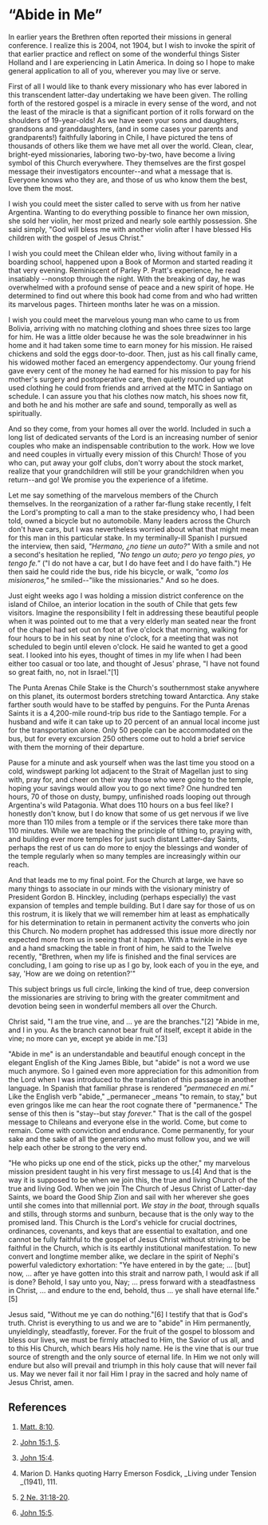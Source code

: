 # “Abide in Me”

In earlier years the Brethren often reported their missions in general
conference. I realize this is 2004, not 1904, but I wish to invoke the spirit
of that earlier practice and reflect on some of the wonderful things Sister
Holland and I are experiencing in Latin America. In doing so I hope to make
general application to all of you, wherever you may live or serve.

First of all I would like to thank every missionary who has ever labored in
this transcendent latter-day undertaking we have been given. The rolling forth
of the restored gospel is a miracle in every sense of the word, and not the
least of the miracle is that a significant portion of it rolls forward on the
shoulders of 19-year-olds! As we have seen your sons and daughters, grandsons
and granddaughters, (and in some cases your parents and grandparents!)
faithfully laboring in Chile, I have pictured the tens of thousands of others
like them we have met all over the world. Clean, clear, bright-eyed
missionaries, laboring two-by-two, have become a living symbol of this Church
everywhere. They themselves are the first gospel message their investigators
encounter--and what a message that is. Everyone knows who they are, and those
of us who know them the best, love them the most.

I wish you could meet the sister called to serve with us from her native
Argentina. Wanting to do everything possible to finance her own mission, she
sold her violin, her most prized and nearly sole earthly possession. She said
simply, "God will bless me with another violin after I have blessed His
children with the gospel of Jesus Christ."

I wish you could meet the Chilean elder who, living without family in a
boarding school, happened upon a Book of Mormon and started reading it that
very evening. Reminiscent of Parley P. Pratt's experience, he read insatiably
--nonstop through the night. With the breaking of day, he was overwhelmed with
a profound sense of peace and a new spirit of hope. He determined to find out
where this book had come from and who had written its marvelous pages.
Thirteen months later he was on a mission.

I wish you could meet the marvelous young man who came to us from Bolivia,
arriving with no matching clothing and shoes three sizes too large for him. He
was a little older because he was the sole breadwinner in his home and it had
taken some time to earn money for his mission. He raised chickens and sold the
eggs door-to-door. Then, just as his call finally came, his widowed mother
faced an emergency appendectomy. Our young friend gave every cent of the money
he had earned for his mission to pay for his mother's surgery and
postoperative care, then quietly rounded up what used clothing he could from
friends and arrived at the MTC in Santiago on schedule. I can assure you that
his clothes now match, his shoes now fit, and both he and his mother are safe
and sound, temporally as well as spiritually.

And so they come, from your homes all over the world. Included in such a long
list of dedicated servants of the Lord is an increasing number of senior
couples who make an indispensable contribution to the work. How we love and
need couples in virtually every mission of this Church! Those of you who can,
put away your golf clubs, don't worry about the stock market, realize that
your grandchildren will still be your grandchildren when you return--and go!
We promise you the experience of a lifetime.

Let me say something of the marvelous members of the Church themselves. In the
reorganization of a rather far-flung stake recently, I felt the Lord's
prompting to call a man to the stake presidency who, I had been told, owned a
bicycle but no automobile. Many leaders across the Church don't have cars, but
I was nevertheless worried about what that might mean for this man in this
particular stake. In my terminally-ill Spanish I pursued the interview, then
said, _"Hermano, ¿no tiene un auto?"_ With a smile and not a second's
hesitation he replied, _"No tengo un auto; pero yo tengo pies, yo tengo fe."_
("I do not have a car, but I do have feet and I do have faith.") He then said
he could ride the bus, ride his bicycle, or walk, _"como los misioneros,"_ he
smiled--"like the missionaries." And so he does.

Just eight weeks ago I was holding a mission district conference on the island
of Chiloe, an interior location in the south of Chile that gets few visitors.
Imagine the responsibility I felt in addressing these beautiful people when it
was pointed out to me that a very elderly man seated near the front of the
chapel had set out on foot at five o'clock that morning, walking for four
hours to be in his seat by nine o'clock, for a meeting that was not scheduled
to begin until eleven o'clock. He said he wanted to get a good seat. I looked
into his eyes, thought of times in my life when I had been either too casual
or too late, and thought of Jesus' phrase, "I have not found so great faith,
no, not in Israel."[1]

The Punta Arenas Chile Stake is the Church's southernmost stake anywhere on
this planet, its outermost borders stretching toward Antarctica. Any stake
farther south would have to be staffed by penguins. For the Punta Arenas
Saints it is a 4,200-mile round-trip bus ride to the Santiago temple. For a
husband and wife it can take up to 20 percent of an annual local income just
for the transportation alone. Only 50 people can be accommodated on the bus,
but for every excursion 250 others come out to hold a brief service with them
the morning of their departure.

Pause for a minute and ask yourself when was the last time you stood on a
cold, windswept parking lot adjacent to the Strait of Magellan just to sing
with, pray for, and cheer on their way those who were going to the temple,
hoping your savings would allow you to go next time? One hundred ten hours, 70
of those on dusty, bumpy, unfinished roads looping out through Argentina's
wild Patagonia. What does 110 hours on a bus feel like? I honestly don't know,
but I do know that some of us get nervous if we live more than 110 miles from
a temple or if the services there take more than 110 minutes. While we are
teaching the principle of tithing to, praying with, and building ever more
temples for just such distant Latter-day Saints, perhaps the rest of us can do
more to enjoy the blessings and wonder of the temple regularly when so many
temples are increasingly within our reach.

And that leads me to my final point. For the Church at large, we have so many
things to associate in our minds with the visionary ministry of President
Gordon B. Hinckley, including (perhaps especially) the vast expansion of
temples and temple building. But I dare say for those of us on this rostrum,
it is likely that we will remember him at least as emphatically for his
determination to retain in permanent activity the converts who join this
Church. No modern prophet has addressed this issue more directly nor expected
more from us in seeing that it happen. With a twinkle in his eye and a hand
smacking the table in front of him, he said to the Twelve recently, "Brethren,
when my life is finished and the final services are concluding, I am going to
rise up as I go by, look each of you in the eye, and say, 'How are we doing on
retention?'"

This subject brings us full circle, linking the kind of true, deep conversion
the missionaries are striving to bring with the greater commitment and
devotion being seen in wonderful members all over the Church.

Christ said, "I am the true vine, and ... ye are the branches."[2] "Abide in me,
and I in you. As the branch cannot bear fruit of itself, except it abide in
the vine; no more can ye, except ye abide in me."[3]

"Abide in me" is an understandable and beautiful enough concept in the elegant
English of the King James Bible, but "abide" is not a word we use much
anymore. So I gained even more appreciation for this admonition from the Lord
when I was introduced to the translation of this passage in another language.
In Spanish that familiar phrase is rendered _"permaneced en mi."_ Like the
English verb "abide," _permanecer _means "to remain, to stay," but even
gringos like me can hear the root cognate there of "permanence." The sense of
this then is "stay--but stay _forever._" That is the call of the gospel
message to Chileans and everyone else in the world. Come, but come to remain.
Come with conviction and endurance. Come permanently, for your sake and the
sake of all the generations who must follow you, and we will help each other
be strong to the very end.

"He who picks up one end of the stick, picks up the other," my marvelous
mission president taught in his very first message to us.[4] And that is the
way it is supposed to be when we join this, the true and living Church of the
true and living God. When we join The Church of Jesus Christ of Latter-day
Saints, we board the Good Ship Zion and sail with her wherever she goes until
she comes into that millennial port. _We stay in the boat,_ through squalls
and stills, through storms and sunburn, because that is the only way to the
promised land. This Church is the Lord's vehicle for crucial doctrines,
ordinances, covenants, and keys that are essential to exaltation, and one
cannot be fully faithful to the gospel of Jesus Christ without striving to be
faithful in the Church, which is its earthly institutional manifestation. To
new convert and longtime member alike, we declare in the spirit of Nephi's
powerful valedictory exhortation: "Ye have entered in by the gate; ... [but]
now, ... after ye have gotten into this strait and narrow path, I would ask if
all is done? Behold, I say unto you, Nay; ... press forward with a steadfastness
in Christ, ... and endure to the end, behold, thus ... ye shall have eternal
life."[5]

Jesus said, "Without me ye can do nothing."[6] I testify that that is God's
truth. Christ is everything to us and we are to "abide" in Him permanently,
unyieldingly, steadfastly, forever. For the fruit of the gospel to blossom and
bless our lives, we must be firmly attached to Him, the Savior of us all, and
to this His Church, which bears His holy name. He is the vine that is our true
source of strength and the only source of eternal life. In Him we not only
will endure but also will prevail and triumph in this holy cause that will
never fail us. May we never fail it nor fail Him I pray in the sacred and holy
name of Jesus Christ, amen.

## References

  1. [Matt. 8:10](https://www.lds.org/scriptures/nt/matt/8.10?lang=eng#9).

  2. [John 15:1, 5](https://www.lds.org/scriptures/nt/john/15.1,5?lang=eng#0).

  3. [John 15:4](https://www.lds.org/scriptures/nt/john/15.4?lang=eng#3).

  4. Marion D. Hanks quoting Harry Emerson Fosdick, _Living under Tension _(1941), 111.

  5. [2 Ne. 31:18-20](https://www.lds.org/scriptures/bofm/2-ne/31.18-20?lang=eng#17).

  6. [John 15:5](https://www.lds.org/scriptures/nt/john/15.5?lang=eng#4).

